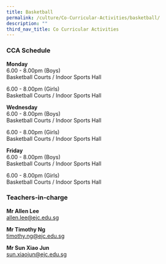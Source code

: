 ```yaml
---
title: Basketball
permalink: /culture/Co-Curricular-Activities/basketball/
description: ""
third_nav_title: Co Curricular Activities
---
```

### CCA Schedule

**Monday**  
6.00 - 8.00pm (Boys)  
Basketball Courts / Indoor Sports Hall

6.00 - 8.00pm (Girls)  
Basketball Courts / Indoor Sports Hall

**Wednesday**  
6.00 - 8.00pm (Boys)  
Basketball Courts / Indoor Sports Hall

6.00 - 8.00pm (Girls)  
Basketball Courts / Indoor Sports Hall

**Friday**  
6.00 - 8.00pm (Boys)  
Basketball Courts / Indoor Sports Hall

6.00 - 8.00pm (Girls)  
Basketball Courts / Indoor Sports Hall

### Teachers-in-charge

**Mr Allen Lee**  
[allen.lee@ejc.edu.sg](mailto:allen.lee@ejc.edu.sg)

**Mr Timothy Ng**  
[timothy.ng@ejc.edu.sg](mailto:timothy.ng@ejc.edu.sg)

**Mr Sun Xiao Jun**  
[sun.xiaojun@ejc.edu.sg](mailto:sun.xiaojun@ejc.edu.sg)